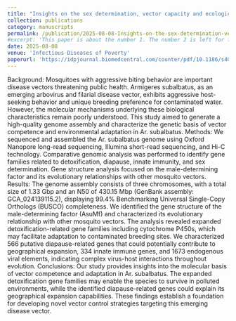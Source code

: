 ```yaml
---
title: "Insights on the sex determination, vector capacity and ecological biology from a chromosomal level genome of vector mosquito, Armigeres subulbatus"
collection: publications
category: manuscripts
permalink: /publication/2025-08-08-Insights-on-the-sex-determination-vector-capacity-and-ecological
#excerpt: 'This paper is about the number 1. The number 2 is left for future work.'
date: 2025-08-08
venue: 'Infectious Diseases of Poverty'
paperurl: 'https://idpjournal.biomedcentral.com/counter/pdf/10.1186/s40249-025-01353-1.pdf'
---
```

Background: Mosquitoes with aggressive biting behavior are important disease vectors threatening public health. Armigeres subalbatus, as an emerging arbovirus and filarial disease vector, exhibits aggressive host-seeking behavior and unique breeding preference for contaminated water. However, the molecular mechanisms underlying these biological characteristics remain poorly understood. This study aimed to generate a high-quality genome assembly and characterize the genetic basis of vector competence and environmental adaptation in Ar. subalbatus. Methods: We sequenced and assembled the Ar. subalbatus genome using Oxford Nanopore long-read sequencing, Illumina short-read sequencing, and Hi-C technology. Comparative genomic analysis was performed to identify gene families related to detoxification, diapause, innate immunity, and sex determination. Gene structure analysis focused on the male-determining factor and its evolutionary relationships with other mosquito vectors. Results: The genome assembly consists of three chromosomes, with a total size of 1.33 Gbp and an N50 of 430.15 Mbp (GenBank assembly: GCA_024139115.2), displaying 99.4% Benchmarking Universal Single-Copy Orthologs (BUSCO) completeness. We identified the gene structure of the male-determining factor (AsuMf) and characterized its evolutionary relationship with other mosquito vectors. The analysis revealed expanded detoxification-related gene families including cytochrome P450s, which may facilitate adaptation to contaminated breeding sites. We characterized 566 putative diapause-related genes that could potentially contribute to geographical expansion, 334 innate immune genes, and 1673 endogenous viral elements, indicating complex virus-host interactions throughout evolution. Conclusions: Our study provides insights into the molecular basis of vector competence and adaptation in Ar. subalbatus. The expanded detoxification gene families may enable the species to survive in polluted environments, while the identified diapause-related genes could explain its geographical expansion capabilities. These findings establish a foundation for developing novel vector control strategies targeting this emerging disease vector.
